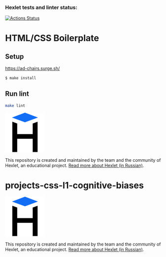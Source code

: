 ### Hexlet tests and linter status:
[![Actions Status](https://github.com/Aresla/layout-designer-project-lvl1/workflows/hexlet-check/badge.svg)](https://github.com/Aresla/layout-designer-project-lvl1/actions)

# HTML/CSS Boilerplate

## Setup

https://ad-chairs.surge.sh/

```sh
$ make install
```

## Run lint

```sh
make lint
```

[![Hexlet Ltd. logo](https://raw.githubusercontent.com/Hexlet/assets/master/images/hexlet_logo128.png)](https://ru.hexlet.io/pages/about?utm_source=github&utm_medium=link&utm_campaign=nodejs-package)

This repository is created and maintained by the team and the community of Hexlet, an educational project. [Read more about Hexlet (in Russian)](https://ru.hexlet.io/pages/about?utm_source=github&utm_medium=link&utm_campaign=nodejs-package).

# projects-css-l1-cognitive-biases

[![Hexlet Ltd. logo](https://raw.githubusercontent.com/Hexlet/assets/master/images/hexlet_logo128.png)](https://ru.hexlet.io/pages/about?utm_source=github&utm_medium=link&utm_campaign=php-eloquent-blog)

This repository is created and maintained by the team and the community of Hexlet, an educational project. [Read more about Hexlet (in Russian)](https://ru.hexlet.io/pages/about?utm_source=github&utm_medium=link&utm_campaign=php-eloquent-blog).
